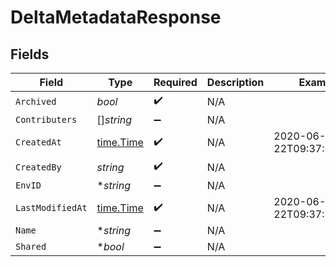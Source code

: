 # DeltaMetadataResponse


## Fields

| Field                                     | Type                                      | Required                                  | Description                               | Example                                   |
| ----------------------------------------- | ----------------------------------------- | ----------------------------------------- | ----------------------------------------- | ----------------------------------------- |
| `Archived`                                | *bool*                                    | :heavy_check_mark:                        | N/A                                       |                                           |
| `Contributers`                            | []*string*                                | :heavy_minus_sign:                        | N/A                                       |                                           |
| `CreatedAt`                               | [time.Time](https://pkg.go.dev/time#Time) | :heavy_check_mark:                        | N/A                                       | 2020-06-22T09:37:23.523Z                  |
| `CreatedBy`                               | *string*                                  | :heavy_check_mark:                        | N/A                                       |                                           |
| `EnvID`                                   | **string*                                 | :heavy_minus_sign:                        | N/A                                       |                                           |
| `LastModifiedAt`                          | [time.Time](https://pkg.go.dev/time#Time) | :heavy_check_mark:                        | N/A                                       | 2020-06-22T09:37:23.523Z                  |
| `Name`                                    | **string*                                 | :heavy_minus_sign:                        | N/A                                       |                                           |
| `Shared`                                  | **bool*                                   | :heavy_minus_sign:                        | N/A                                       |                                           |